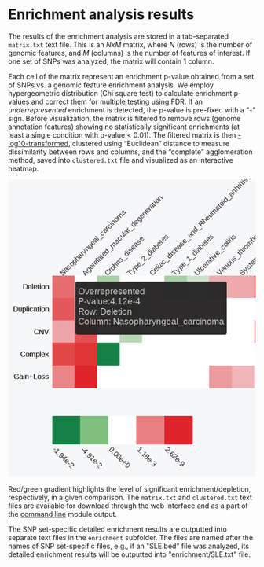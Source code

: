 

Enrichment analysis results
========================================================

The results of the enrichment analysis are stored in a tab-separated `matrix.txt` text file. This is an *NxM* matrix, where *N* (rows) is the number of genomic features, and *M* (columns) is the number of features of interest. If one set of SNPs was analyzed, the matrix will contain 1 column.

Each cell of the matrix represent an enrichment p-value obtained from a set of SNPs vs. a genomic feature enrichment analysis. We employ hypergeometric distribution (Chi square test) to calculate enrichment p-values and correct them for multiple testing using FDR. If an *underrepresented* enrichment is detected, the p-value is pre-fixed with a "-" sign. Before visualization, the matrix is filtered to remove rows (genome annotation features) showing no statistically significant enrichments (at least a single condition with p-value < 0.01). The filtered matrix is then [-log10-transformed](../misc/Faq.md), clustered using “Euclidean” distance to measure dissimilarity between rows and columns, and the “complete” agglomeration method, saved into `clustered.txt` file and visualized as an interactive heatmap.

![Enrichment heatmap](../figures/enrichment.png)

Red/green gradient highlights the level of significant enrichment/depletion, respectively, in a given comparison. The `matrix.txt` and `clustered.txt` text files are available for download through the web interface and as a part of the [command line](hypergeom4.md) module output. 

The SNP set-specific detailed enrichment results are outputted into separate text files in the `enrichment` subfolder. The files are named after the names of SNP set-specific files, e.g., if an "SLE.bed" file was analyzed, its detailed enrichment results will be outputted into "enrichment/SLE.txt" file.
